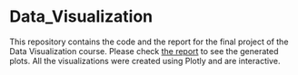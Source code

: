 # Data_Visualization
This repository contains the code and the report for the final project of the Data Visualization course. Please check
[the report](https://github.com/anushkocharyan/Data_Visualization/blob/master/Project_Report.pdf) to see the generated plots. All the visualizations were created using Plotly and are interactive. 
